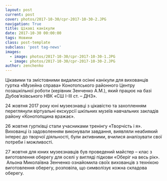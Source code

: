```yaml
---
layout: post
current: post
cover: photos/2017-10-30/cpr-2017-10-30-2.JPG
navigation: True
title: Цікаві канікули
date: 2017-10-30 00:00:00
tags: Новини
class: post-template
subclass: 'post tag-news'
images:
  - image: photos/2017-10-30/cpr-2017-10-30-1.JPG
  - image: photos/2017-10-30/cpr-2017-10-30-2.JPG
author: zenchenko
---
```


Цікавими та змістовними видалися осінні канікули для вихованців гуртка «Музейна справа» Конотопського районного Центру позашкільної роботи (керівник Зенченко А.М.), який працює на базі Дубов’язівського НВК «СШ І-ІІІ ст. &#8211; ДНЗ».

24 жовтня 2017 року юні музеєзнавці з цікавістю та захопленням переглянули віртуальні екскурсії шкільних музеїв навчальних закладів району «Конотопщина вражає».

26 жовтня гуртківці стали учасниками тренінгу «Творчість і я». Вихованці із задоволенням виконували завдання, виявляли неабиякий інтерес до творчої діяльності, були активними, вчилися аналізувати свої потреби і можливості.

27 жовтня для юних музеєзнавців був проведений майстер – клас з виготовлення оберегу для оселі у вигляді підкови «Оберіг на весь рік».  Альона Миколаївна Зенченко ознайомила своїх вихованців з технікою виготовлення оберегу, розповіла, що символізує кожна складова оберегу.